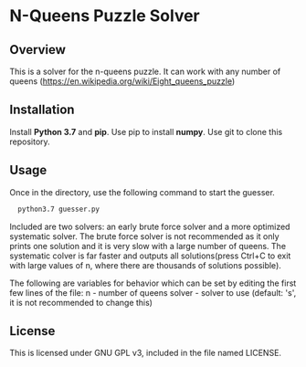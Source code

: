 # N-Queens Puzzle Solver

## Overview
This is a solver for the n-queens puzzle. It can work with any number of queens (https://en.wikipedia.org/wiki/Eight_queens_puzzle)

## Installation
Install **Python 3.7** and **pip**. Use pip to install **numpy**. Use git to clone this repository.

## Usage
Once in the directory, use the following command to start the guesser.
```sh
  python3.7 guesser.py
```

Included are two solvers: an early brute force solver and a more optimized systematic solver. The brute force solver is not recommended as it only prints one solution and it is very slow with a large number of queens. The systematic colver is far faster and outputs all solutions(press Ctrl+C to exit with large values of n, where there are thousands of solutions possible).

The following are variables for behavior which can be set by editing the first few lines of the file:
  n - number of queens
  solver - solver to use (default: 's', it is not recommended to change this)

## License
This is licensed under GNU GPL v3, included in the file named LICENSE.
